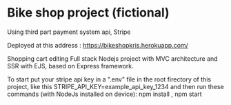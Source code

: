 # Bike shop project (fictional)

Using third part payment system api, Stripe

Deployed at this address : <https://bikeshopkris.herokuapp.com/>

Shopping cart editing
Full stack Nodejs project with MVC architecture and SSR with EJS, based on Express framework.

To start put your stripe api key in a ".env" file in the root firectory of this project, like this
STRIPE_API_KEY=example_api_key_1234
and then run these commands (with NodeJs installed on device): npm install , npm start
